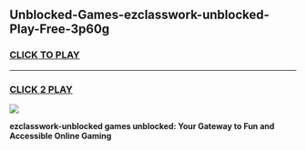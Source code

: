 
## Unblocked-Games-ezclasswork-unblocked-Play-Free-3p60g
<h3>
<a href="https://premium76.site?title=ezclasswork-unblocked&ref=12A">CLICK TO PLAY</a></h3>
<hr>

<h3>
<a href="https://premium76.site?title=ezclasswork-unblocked&ref=12A">CLICK 2 PLAY</a>
  
</h3>

<a href="https://premium76.site?title=ezclasswork-unblocked&ref=12A"><img src="https://clearcache.store/games.png"></a>


**ezclasswork-unblocked games unblocked: Your Gateway to Fun and Accessible Online Gaming**
